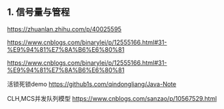 ## 1. 信号量与管程





https://zhuanlan.zhihu.com/p/40025595

https://www.cnblogs.com/binarylei/p/12555166.html#31-%E9%94%81%E7%8A%B6%E6%80%81 

https://www.cnblogs.com/binarylei/p/12555166.html#31-%E9%94%81%E7%8A%B6%E6%80%81

活锁死锁demo    https://github1s.com/qindongliang/Java-Note

CLH,MCS并发队列模型   https://www.cnblogs.com/sanzao/p/10567529.html

